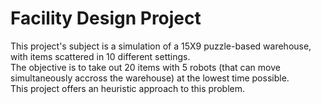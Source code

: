 # Facility Design Project
This project's subject is a simulation of a 15X9 puzzle-based warehouse, with items scattered in 10 different settings.<br>
The objective is to take out 20 items with 5 robots (that can move simultaneously accross the warehouse) at the lowest time possible.<br>
This project offers an heuristic approach to this problem.
